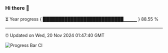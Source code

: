### Hi there 👋

⏳ Year progress { ██████████████████████████▁▁▁▁ } 88.55 %

---

⏰ Updated on Wed, 20 Nov 2024 01:47:40 GMT

![Progress Bar CI](https://github.com/ZhaoGui/ZhaoGui/workflows/Progress%20Bar%20CI/badge.svg)
